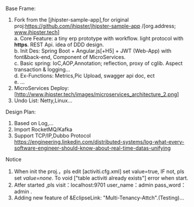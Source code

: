 
Base Frame:
1. Fork from the [jhipster-sample-app],for original proj:https://github.com/jhipster/jhipster-sample-app /[org.address; www.jhipster.tech]</br>
   a. Core Feature: a tiny erp prototype with workflow. light protocol with <b>https</b>. REST Api. idea of DDD design.</br>
   b. Init Des: Spring Boot + Angular.js[+H5] + JWT (Web-App) with font&back-end, Component of MicroServices.</br>
   c. Basic spring: IoC,AOP,Annotation; reflection, proxy of cglib. Aspect transaction & logging...</br>
   d. Ex-Functions: Metrics,Pic Upload, swagger api doc, ect</br>
   e. ...
2. MicroServices Deploy: [http://www.jhipster.tech/images/microservices_architecture_2.png]
3. Undo List: Netty,Linux...


Design Plan:
1. Based on Log,...
2. Import RocketMQ/Kafka
3. Support TCP/IP,Dubbo Protocol</br>
https://engineering.linkedin.com/distributed-systems/log-what-every-software-engineer-should-know-about-real-time-datas-unifying


Notice
1. When init the proj.，pls edit [activiti.cfg.xml] *<property name="databaseSchemaUpdate" value="true" />* set value=true,
   IF not, pls set *value=none*. To void ["table activiti already exists"] error when start. 
2. Atfer started ,pls visit：localhost:9701 user_name：admin pass_word：admin .
3. Adding new feature of &EclipseLink: "Multi-Tenancy-Attch".(Testing)...
